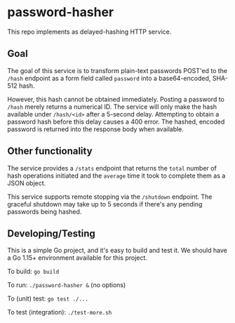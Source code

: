 # password-hasher

This repo implements as delayed-hashing HTTP service.

## Goal

The goal of this service is to transform plain-text passwords POST'ed to the 
`/hash` endpoint as a form field called `password` into a base64-encoded, 
SHA-512 hash.

However, this hash cannot be obtained immediately. Posting a password to `/hash`
merely returns a numerical ID. The service will only make the hash available
under `/hash/<id>` after a 5-second delay. Attempting to obtain a password hash
before this delay causes a 400 error. The hashed, encoded password is returned 
into the response body when available.

## Other functionality

The service provides a `/stats` endpoint that returns the `total` number of
hash operations initiated and the `average` time it took to complete them as a
JSON object.

This service supports remote stopping via the `/shutdown` endpoint. The graceful
shutdown may take up to 5 seconds if there's any pending passwords being hashed.

## Developing/Testing

This is a simple Go project, and it's easy to build and test it.
We should have a Go 1.15+ environment available for this project.

To build:
`go build`

To run:
`./password-hasher &` (no options)

To (unit) test:
`go test ./...`

To test (integration):
`./test-more.sh`
